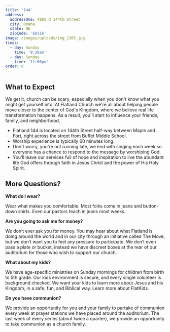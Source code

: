 ```yaml
---
title: '144'
address:
  addressOne: 4801 N 144th Street
  city: Omaha
  state: NE
  zipCode: '68116'
image: /images/uploads/img_1305.jpg
times:
  - day: Sunday
    time: '9:30am'
  - day: Sunday
    time: '11:00pm'
order: 0
---
```

## What to Expect

We get it, church can be scary, especially when you don't know what you might get yourself into. At Flatland Church we're all about helping people move closer to the center of God's Kingdom, where we believe real life transformation happens. As a result, you'll start to influence your friends, family, and neighborhood.

* Flatland 144 is located on 144th Street half-way between Maple and Fort, right across the street from Buffet Middle School.
* Worship experience is typically 60 minutes long.
* Don't worry, you're not running late, we end with singing each week so everyone has a chance to respond to the message by worshiping God.
* You’ll leave our services full of hope and inspiration to live the abundant life God offers through faith in Jesus Christ and the power of His Holy Spirit.

## More Questions?

**What do I wear?**

Wear what makes you comfortable. Most folks come in jeans and button-down shirts. Even our pastors teach in jeans most weeks.

**Are you going to ask me for money?**

We don’t ever ask you for money. You may hear about what Flatland is doing around the world and in our city through an initiative called The Move, but we don’t want you to feel any pressure to participate. We don’t even pass a plate or bucket, instead we have discreet boxes at the rear of our auditorium for those who wish to support our church.

**What about my kids?**

We have age-specific ministries on Sunday mornings for children from birth to 5th grade. Our kids environment is secure, and every single volunteer is background checked. We want your kids to learn more about Jesus and his Kingdom, in a safe, fun, and Biblical way. Learn more about FlatKids.

**Do you have communion?**

We provide an opportunity for you and your family to partake of communion every week at prayer stations we have placed around the auditorium. The last week of every series (about twice a quarter), we provide an opportunity to take communion as a church family.
